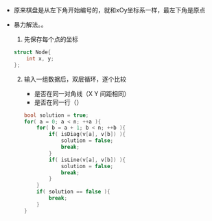 *   原来棋盘是从左下角开始编号的，就和xOy坐标系一样，最左下角是原点

*   暴力解法。。

    1.   先保存每个点的坐标
    
    ```cpp
    struct Node{
    	int x, y;
    };
    ```
    
    2.  输入一组数据后，双层循环，逐个比较
    
        *   是否在同一对角线（X Y 间距相同）
        *   是否在同一行（）
        
        ```cpp
        bool solution = true;
		for( a = 0; a < n; ++a ){
			for( b = a + 1; b < n; ++b ){
				if( isDiag(v[a], v[b]) ){
					solution = false;
					break;
				}
				if( isLine(v[a], v[b]) ){
					solution = false;
					break;
				}
			}
			if( solution == false ){
				break;
			}
		}
        ````